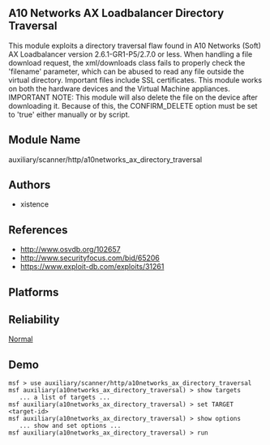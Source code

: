 ## A10 Networks AX Loadbalancer Directory Traversal

This module exploits a directory traversal flaw found in A10 
Networks (Soft) AX Loadbalancer version 2.6.1-GR1-P5/2.7.0 
or less. When handling a file download request, the 
xml/downloads class fails to properly check the 'filename' 
parameter, which can be abused to read any file outside the 
virtual directory. Important files include SSL certificates. 
This module works on both the hardware devices and the 
Virtual Machine appliances. IMPORTANT NOTE: This module will 
also delete the file on the device after downloading it. 
Because of this, the CONFIRM_DELETE option must be set to 
'true' either manually or by script.


## Module Name
auxiliary/scanner/http/a10networks_ax_directory_traversal

## Authors
* xistence


## References
* http://www.osvdb.org/102657
* http://www.securityfocus.com/bid/65206
* https://www.exploit-db.com/exploits/31261




## Platforms


## Reliability
[Normal](https://github.com/rapid7/metasploit-framework/wiki/Exploit-Ranking)

## Demo

```
msf > use auxiliary/scanner/http/a10networks_ax_directory_traversal
msf auxiliary(a10networks_ax_directory_traversal) > show targets
   ... a list of targets ...
msf auxiliary(a10networks_ax_directory_traversal) > set TARGET <target-id>
msf auxiliary(a10networks_ax_directory_traversal) > show options
   ... show and set options ...
msf auxiliary(a10networks_ax_directory_traversal) > run
```
    
    